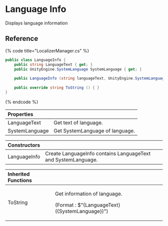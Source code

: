 # Language Info

Displays language information

## Reference

{% code title="LocalizerManager.cs" %}
```csharp
public class LanguageInfo {
    public string LanguageText { get; }
    public UnityEngine.SystemLanguage SystemLanguage { get; }
    
    public LanguageInfo (string languageText, UnityEngine.SystemLanguage systemLanguage) { }
    
    public override string ToString () { }
}
```
{% endcode %}

| Properties |  |
| :--- | :--- |
| LanguageText | Get text of language. |
| SystemLanguage | Get SystemLanguage of language. |

| Constructors |  |
| :--- | :--- |
| LanguageInfo | Create LanguageInfo contains LanguageText and SystemLanguage. |

<table>
  <thead>
    <tr>
      <th style="text-align:left">Inherited Functions</th>
      <th style="text-align:left"></th>
    </tr>
  </thead>
  <tbody>
    <tr>
      <td style="text-align:left">ToString</td>
      <td style="text-align:left">
        <p>Get information of language.</p>
        <p>(Format : $&quot;{LanguageText} ({SystemLanguage})&quot;)</p>
      </td>
    </tr>
  </tbody>
</table>



